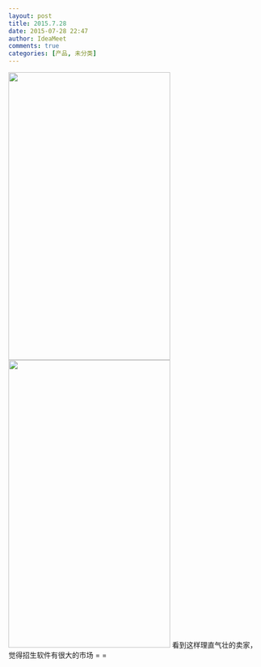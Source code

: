 ```yaml
---
layout: post
title: 2015.7.28
date: 2015-07-28 22:47
author: IdeaMeet
comments: true
categories: [产品, 未分类]
---
```

<img alt="" src="http://ww3.sinaimg.cn/mw690/75a8adb7jw1euivcwl56wj20hs0vkn1l.jpg" title="招生" class="aligncenter" width="320" height="568" />
<img alt="" src="http://ww2.sinaimg.cn/mw690/75a8adb7jw1euivcvlvfpj20hs0vkwi8.jpg" title="招生2" class="aligncenter" width="320" height="568" />
看到这样理直气壮的卖家，觉得招生软件有很大的市场 = =
